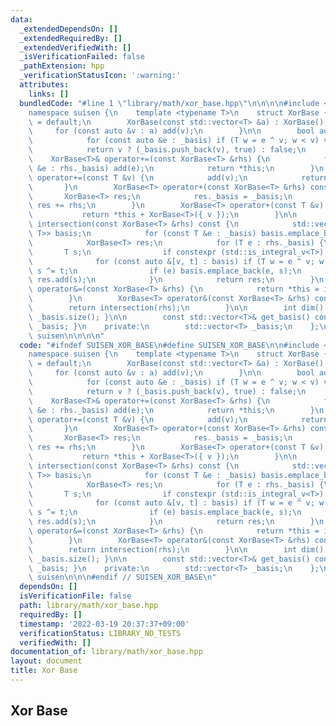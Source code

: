```yaml
---
data:
  _extendedDependsOn: []
  _extendedRequiredBy: []
  _extendedVerifiedWith: []
  _isVerificationFailed: false
  _pathExtension: hpp
  _verificationStatusIcon: ':warning:'
  attributes:
    links: []
  bundledCode: "#line 1 \"library/math/xor_base.hpp\"\n\n\n\n#include <vector>\n\n\
    namespace suisen {\n    template <typename T>\n    struct XorBase {\n        XorBase()\
    \ = default;\n        XorBase(const std::vector<T> &a) : XorBase() {\n       \
    \     for (const auto &v : a) add(v);\n        }\n\n        bool add(T v) {\n\
    \            for (const auto &e : _basis) if (T w = e ^ v; w < v) v = std::move(w);\n\
    \            return v ? (_basis.push_back(v), true) : false;\n        }\n    \
    \    XorBase<T>& operator+=(const XorBase<T> &rhs) {\n            for (const T\
    \ &e : rhs._basis) add(e);\n            return *this;\n        }\n        XorBase<T>&\
    \ operator+=(const T &v) {\n            add(v);\n            return *this;\n \
    \       }\n        XorBase<T> operator+(const XorBase<T> &rhs) const {\n     \
    \       XorBase<T> res;\n            res._basis = _basis;\n            return\
    \ res += rhs;\n        }\n        XorBase<T> operator+(const T &v) const {\n \
    \           return *this + XorBase<T>({ v });\n        }\n\n        XorBase<T>\
    \ intersection(const XorBase<T> &rhs) const {\n            std::vector<std::pair<T,\
    \ T>> basis;\n            for (const T &e : _basis) basis.emplace_back(e, e);\n\
    \            XorBase<T> res;\n            for (T e : rhs._basis) {\n         \
    \       T s;\n                if constexpr (std::is_integral_v<T>) s = 0;\n  \
    \              for (const auto &[v, t] : basis) if (T w = e ^ v; w < e) e = std::move(w),\
    \ s ^= t;\n                if (e) basis.emplace_back(e, s);\n                else\
    \ res.add(s);\n            }\n            return res;\n        }\n        XorBase<T>&\
    \ operator&=(const XorBase<T> &rhs) {\n            return *this = intersection(rhs);\n\
    \        }\n        XorBase<T> operator&(const XorBase<T> &rhs) const {\n    \
    \        return intersection(rhs);\n        }\n\n        int dim() const { return\
    \ _basis.size(); }\n\n        const std::vector<T>& get_basis() const { return\
    \ _basis; }\n    private:\n        std::vector<T> _basis;\n    };\n} // namespace\
    \ suisen\n\n\n\n"
  code: "#ifndef SUISEN_XOR_BASE\n#define SUISEN_XOR_BASE\n\n#include <vector>\n\n\
    namespace suisen {\n    template <typename T>\n    struct XorBase {\n        XorBase()\
    \ = default;\n        XorBase(const std::vector<T> &a) : XorBase() {\n       \
    \     for (const auto &v : a) add(v);\n        }\n\n        bool add(T v) {\n\
    \            for (const auto &e : _basis) if (T w = e ^ v; w < v) v = std::move(w);\n\
    \            return v ? (_basis.push_back(v), true) : false;\n        }\n    \
    \    XorBase<T>& operator+=(const XorBase<T> &rhs) {\n            for (const T\
    \ &e : rhs._basis) add(e);\n            return *this;\n        }\n        XorBase<T>&\
    \ operator+=(const T &v) {\n            add(v);\n            return *this;\n \
    \       }\n        XorBase<T> operator+(const XorBase<T> &rhs) const {\n     \
    \       XorBase<T> res;\n            res._basis = _basis;\n            return\
    \ res += rhs;\n        }\n        XorBase<T> operator+(const T &v) const {\n \
    \           return *this + XorBase<T>({ v });\n        }\n\n        XorBase<T>\
    \ intersection(const XorBase<T> &rhs) const {\n            std::vector<std::pair<T,\
    \ T>> basis;\n            for (const T &e : _basis) basis.emplace_back(e, e);\n\
    \            XorBase<T> res;\n            for (T e : rhs._basis) {\n         \
    \       T s;\n                if constexpr (std::is_integral_v<T>) s = 0;\n  \
    \              for (const auto &[v, t] : basis) if (T w = e ^ v; w < e) e = std::move(w),\
    \ s ^= t;\n                if (e) basis.emplace_back(e, s);\n                else\
    \ res.add(s);\n            }\n            return res;\n        }\n        XorBase<T>&\
    \ operator&=(const XorBase<T> &rhs) {\n            return *this = intersection(rhs);\n\
    \        }\n        XorBase<T> operator&(const XorBase<T> &rhs) const {\n    \
    \        return intersection(rhs);\n        }\n\n        int dim() const { return\
    \ _basis.size(); }\n\n        const std::vector<T>& get_basis() const { return\
    \ _basis; }\n    private:\n        std::vector<T> _basis;\n    };\n} // namespace\
    \ suisen\n\n\n#endif // SUISEN_XOR_BASE\n"
  dependsOn: []
  isVerificationFile: false
  path: library/math/xor_base.hpp
  requiredBy: []
  timestamp: '2022-03-19 20:37:37+09:00'
  verificationStatus: LIBRARY_NO_TESTS
  verifiedWith: []
documentation_of: library/math/xor_base.hpp
layout: document
title: Xor Base
---
```

## Xor Base